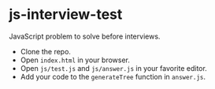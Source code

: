 # js-interview-test
JavaScript problem to solve before interviews.

- Clone the repo.
- Open `index.html` in your browser.
- Open `js/test.js` and `js/answer.js` in your favorite editor.
- Add your code to the `generateTree` function in `answer.js`.
